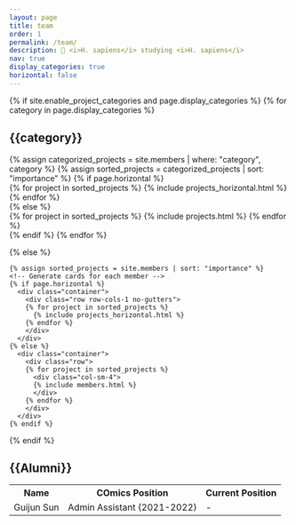 ```yaml
---
layout: page
title: team
order: 1
permalink: /team/
description: 🥷 <i>H. sapiens</i> studying <i>H. sapiens</i>
nav: true
display_categories: true
horizontal: false
---
```


<div class="projects">
  {% if site.enable_project_categories and page.display_categories %}
  <!-- Display categorized projects -->
    {% for category in page.display_categories %}
      <h2 class="category">{{category}}</h2>
      {% assign categorized_projects = site.members | where: "category", category %}
      {% assign sorted_projects = categorized_projects | sort: "importance" %}
      <!-- Generate cards for each project -->
      {% if page.horizontal %}
        <div class="container">
          <div class="row row-cols-2">
          {% for project in sorted_projects %}
            {% include projects_horizontal.html %}
          {% endfor %}
          </div>
        </div>
      {% else %}
        <div class="grid">
          {% for project in sorted_projects %}
            {% include projects.html %}
          {% endfor %}
        </div>
      {% endif %}
    {% endfor %}

  {% else %}
  <!-- Display projects without categories -->
    {% assign sorted_projects = site.members | sort: "importance" %}
    <!-- Generate cards for each member -->
    {% if page.horizontal %}
      <div class="container">
        <div class="row row-cols-1 no-gutters">
        {% for project in sorted_projects %}
          {% include projects_horizontal.html %}
        {% endfor %}
        </div>
      </div>
    {% else %}
      <div class="container">
        <div class="row">
        {% for project in sorted_projects %}
          <div class="col-sm-4">
          {% include members.html %}
          </div>
        {% endfor %}
        </div>
      </div>
    {% endif %}

  {% endif %}

</div>


<h2>{{Alumni}}</h2>
<table>
  <tr>
    <th>Name</th>
    <th>COmics Position</th>
    <th>Current Position</th>
  </tr>
  <tr>
    <td>Guijun Sun</td>
    <td>Admin Assistant (2021-2022)</td>
    <td>-</td>
  </tr>
</table>